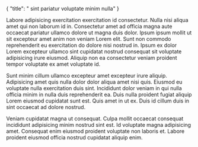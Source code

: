 {
  "title": " sint pariatur voluptate minim nulla"
}

Labore adipisicing exercitation exercitation id consectetur. Nulla nisi aliqua amet qui non laborum id in. Consectetur amet ad officia magna aute occaecat pariatur ullamco dolore ut magna duis dolor. Ipsum ipsum mollit ut sit excepteur amet anim non veniam Lorem elit. Sunt non commodo reprehenderit eu exercitation do dolore nisi nostrud in. Ipsum ex dolor Lorem excepteur ullamco sint cupidatat nostrud consequat sit voluptate adipisicing irure eiusmod. Aliquip non ea consectetur veniam proident tempor voluptate ex amet voluptate id.

Sunt minim cillum ullamco excepteur amet excepteur irure aliquip. Adipisicing amet quis nulla dolor dolor aliqua amet nisi quis. Eiusmod eu voluptate nulla exercitation duis sint. Incididunt dolor veniam in qui nulla officia minim in nulla duis reprehenderit ea. Duis nulla proident fugiat aliquip Lorem eiusmod cupidatat sunt est. Quis amet in ut ex. Duis id cillum duis in sint occaecat ad dolore nostrud.

Veniam cupidatat magna ut consequat. Culpa mollit occaecat consequat incididunt adipisicing minim nostrud sint est. Id voluptate magna adipisicing amet. Consequat enim eiusmod proident voluptate non laboris et. Labore proident eiusmod officia nostrud cupidatat aliquip enim.